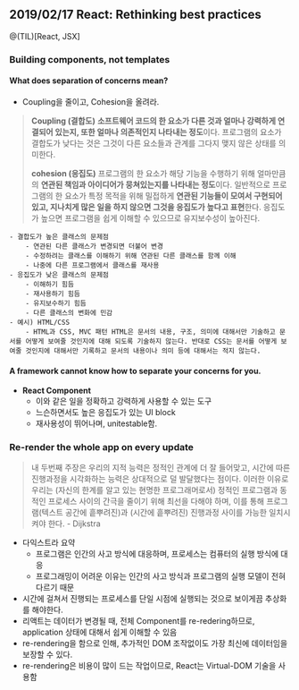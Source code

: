 ## 2019/02/17 React: Rethinking best practices

@(TIL)[React, JSX]

### Building components, not templates
#### What does separation of concerns mean?
- Coupling을 줄이고, Cohesion을 올려라.  
>**Coupling (결합도)**
> **소프트웨어 코드의 한 요소가 다른 것과 얼마나 강력하게 연결되어 있는지, 또한 얼마나 의존적인지 나타내는 정도**이다. 프로그램의 요소가 결합도가 낮다는 것은 그것이 다른 요소들과 관계를 그다지 맺지 않은 상태를 의미한다.
> 
>  **cohesion (응집도)**
> 프로그램의 한 요소가 해당 기능을 수행하기 위해 얼마만큼의 **연관된 책임과 아이디어가 뭉쳐있는지를 나타내는 정도**이다. 일반적으로 프로그램의 한 요소가 특정 목적을 위해 밀접하게 **연관된 기능들이 모여서 구현되어 있고, 지나치게 많은 일을 하지 않으면 그것을 응집도가 높다고 표현**한다. 응집도가 높으면 프로그램을 쉽게 이해할 수 있으므로 유지보수성이 높아진다.

	- 결합도가 높은 클래스의 문제점
		- 연관된 다른 클래스가 변경되면 더불어 변경
		- 수정하려는 클래스를 이해하기 위해 연관된 다른 클래스를 함께 이해
		- 나중에 다른 프로그램에서 클래스를 재사용
	- 응집도가 낮은 클래스의 문제점
		- 이해하기 힘듬
		- 재사용하기 힘듬
		- 유지보수하기 힘듬
		- 다른 클래스의 변화에 민감
	- 예시) HTML/CSS
		- HTML과 CSS, MVC 패턴 HTML은 문서의 내용, 구조, 의미에 대해서만 기술하고 문서를 어떻게 보여줄 것인지에 대해 되도록 기술하지 않는다. 반대로 CSS는 문서를 어떻게 보여줄 것인지에 대해서만 기록하고 문서의 내용이나 의미 등에 대해서는 적지 않는다.

#### A framework cannot know how to separate your concerns for you.
- **React Component**
	-  이와 같은 일을 정확하고 강력하게 사용할 수 있는 도구
	-  느슨하면서도 높은 응집도가 있는 UI block
	-  재사용성이 뛰어나며, unitestable함.

### Re-render the whole app on every update
> 내 두번째 주장은 우리의 지적 능력은 정적인 관계에 더 잘 들어맞고, 시간에 따른 진행과정을 시각화하는 능력은 상대적으로 덜 발달했다는 점이다. 이러한 이유로 우리는 (자신의 한계를 알고 있는 현명한 프로그래머로서) 정적인 프로그램과 동적인 프로세스 사이의 간극을 줄이기 위해 최선을 다해야 하며, 이를 통해 프로그램(텍스트 공간에 흩뿌려진)과 (시간에 흩뿌려진) 진행과정 사이를 가능한 일치시켜야 한다. - Dijkstra

- 다익스트라 요약 
	- 프로그램은 인간의 사고 방식에 대응하며, 프로세스는 컴퓨터의 실행 방식에 대응
	- 프로그래밍이 어려운 이유는 인간의 사고 방식과 프로그램의 실행 모델이 전혀 다르기 때문
- 시간에 걸쳐서 진행되는 프로세스를 단일 시점에 실행되는 것으로 보이게끔 추상화를 해야한다.
- 리액트는 데이터가 변경될 때, 전체 Component를 re-redering하므로, application 상태에 대해서 쉽게 이해할 수 있음
- re-rendering을 함으로 인해, 추가적인 DOM 조작없이도 가장 최신에 데이터임을 보장할 수 있다. 
- re-rendering은 비용이 많이 드는 작업이므로, React는 Virtual-DOM 기술을 사용함
